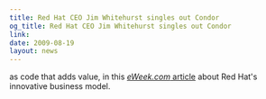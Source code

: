 ```yaml
---
title: Red Hat CEO Jim Whitehurst singles out Condor
og_title: Red Hat CEO Jim Whitehurst singles out Condor
link: 
date: 2009-08-19
layout: news
---
```


as code that adds value, in this <a href="http://www.eweek.com/c/a/Linux-and-Open-Source/Red-Hat-CEO-Likens-Company-to-Facebook-Wikipedia-in-Collaborative-Innovation-489559/" data-proofer-ignore><em>eWeek.com</em> article</a> about Red Hat's innovative business model.  
